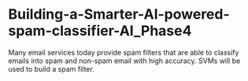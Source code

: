 # Building-a-Smarter-AI-powered-spam-classifier-AI_Phase4
Many email services today provide spam filters that are able to classify emails into spam and non-spam email with high accuracy. SVMs will be used to build a spam filter.
